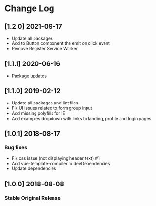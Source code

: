 # Change Log

## [1.2.0] 2021-09-17
- Update all packages
- Add to Button component the emit on click event
- Remove Register Service Worker

## [1.1.1] 2020-06-16
- Package updates

## [1.1.0] 2019-02-12
- Update all packages and lint files
- Fix UI issues related to form group input
- Add missing polyfills for IE
- Add examples dropdown with links to landing, profile and login pages

## [1.0.1] 2018-08-17

### Bug fixes
- Fix css issue (not displaying header text) #1
- Add vue-template-compiler to devDependencies
- Update dependencies

## [1.0.0] 2018-08-08
### Stable Original Release
